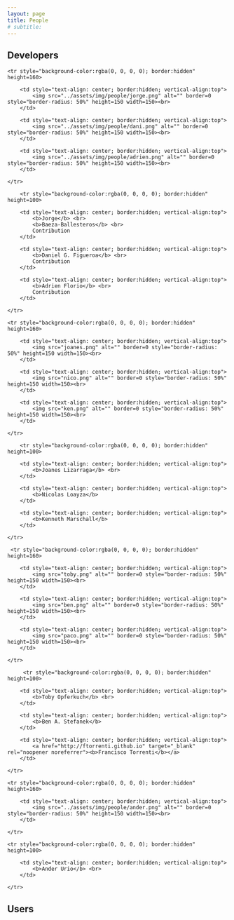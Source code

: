 ```yaml
---
layout: page
title: People
# subtitle:
---
```


<h2>Developers</h2>

<table border="0" bordercolor="black" align="center" style="border:hidden;">

    <tr style="background-color:rgba(0, 0, 0, 0); border:hidden" height=160>
    
        <td style="text-align: center; border:hidden; vertical-align:top">
        	<img src="../assets/img/people/jorge.png" alt="" border=0 style="border-radius: 50%" height=150 width=150><br>
        </td>
        
        <td style="text-align: center; border:hidden; vertical-align:top">
        	<img src="../assets/img/people/dani.png" alt="" border=0 style="border-radius: 50%" height=150 width=150><br>
        </td>
        
        <td style="text-align: center; border:hidden; vertical-align:top">
        	<img src="../assets/img/people/adrien.png" alt="" border=0 style="border-radius: 50%" height=150 width=150><br>
        </td>
        
    </tr>
    
        <tr style="background-color:rgba(0, 0, 0, 0); border:hidden" height=100>
    
        <td style="text-align: center; border:hidden; vertical-align:top">
        	<b>Jorge</b> <br>
        	<b>Baeza-Ballesteros</b> <br>
        	Contribution
        </td>
        
        <td style="text-align: center; border:hidden; vertical-align:top">
        	<b>Daniel G. Figueroa</b> <br>
        	Contribution
        </td>
        
        <td style="text-align: center; border:hidden; vertical-align:top">
        	<b>Adrien Florio</b> <br>
        	Contribution
        </td>
        
    </tr>
    
    <tr style="background-color:rgba(0, 0, 0, 0); border:hidden" height=160>
    
        <td style="text-align: center; border:hidden; vertical-align:top">
        	<img src="joanes.png" alt="" border=0 style="border-radius: 50%" height=150 width=150><br>
        </td>
        
        <td style="text-align: center; border:hidden; vertical-align:top">
        	<img src="nico.png" alt="" border=0 style="border-radius: 50%" height=150 width=150><br>
        </td>
        
        <td style="text-align: center; border:hidden; vertical-align:top">
        	<img src="ken.png" alt="" border=0 style="border-radius: 50%" height=150 width=150><br>
        </td>
        
    </tr>
    
        <tr style="background-color:rgba(0, 0, 0, 0); border:hidden" height=100>
    
        <td style="text-align: center; border:hidden; vertical-align:top">
        	<b>Joanes Lizarraga</b> <br>
        </td>
        
        <td style="text-align: center; border:hidden; vertical-align:top">
        	<b>Nicolas Loayza</b>
        </td>
        
        <td style="text-align: center; border:hidden; vertical-align:top">
        	<b>Kenneth Marschall</b>
        </td>
        
    </tr>
    
     <tr style="background-color:rgba(0, 0, 0, 0); border:hidden" height=160>
    
        <td style="text-align: center; border:hidden; vertical-align:top">
        	<img src="toby.png" alt="" border=0 style="border-radius: 50%" height=150 width=150><br>
        </td>
        
        <td style="text-align: center; border:hidden; vertical-align:top">
        	<img src="ben.png" alt="" border=0 style="border-radius: 50%" height=150 width=150><br>
        </td>
        
        <td style="text-align: center; border:hidden; vertical-align:top">
        	<img src="paco.png" alt="" border=0 style="border-radius: 50%" height=150 width=150><br>
        </td>
        
    </tr>
    
         <tr style="background-color:rgba(0, 0, 0, 0); border:hidden" height=100>
    
        <td style="text-align: center; border:hidden; vertical-align:top">
        	<b>Toby Opferkuch</b> <br>
        </td>
        
        <td style="text-align: center; border:hidden; vertical-align:top">
        	<b>Ben A. Stefanek</b>
        </td>
        
        <td style="text-align: center; border:hidden; vertical-align:top">
        	<a href="http://ftorrenti.github.io" target="_blank" rel="noopener noreferrer"><b>Francisco Torrenti</b></a>
        </td>
        
    </tr>
    
    <tr style="background-color:rgba(0, 0, 0, 0); border:hidden" height=160>
    
        <td style="text-align: center; border:hidden; vertical-align:top">
        	<img src="../assets/img/people/ander.png" alt="" border=0 style="border-radius: 50%" height=150 width=150><br>
        </td>
        
    </tr>
    
    <tr style="background-color:rgba(0, 0, 0, 0); border:hidden" height=100>
    
        <td style="text-align: center; border:hidden; vertical-align:top">
        	<b>Ander Urio</b> <br>
        </td>
        
    </tr>
 	     
<h2> Users</h2>
    
</table>


